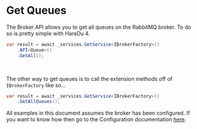 # Get Queues

The Broker API allows you to get all queues on the RabbitMQ broker. To do so is pretty simple with HareDu 4.

```c#
var result = await _services.GetService<IBrokerFactory>()
    .API<Queue>()
    .GetAll();
```
<br>

The other way to get queues is to call the extension methods off of ```IBrokerFactory``` like so...

```c#
var result = await _services.GetService<IBrokerFactory>()
    .GetAllQueues();
```

All examples in this document assumes the broker has been configured. If you want to know how then go to the Configuration documentation [here](https://github.com/ahives/HareDu3/blob/master/docs/configuration.md).

